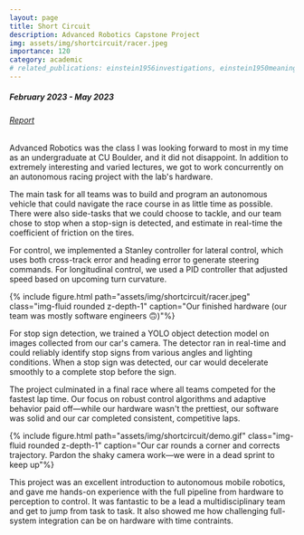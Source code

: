 ```yaml
---
layout: page
title: Short Circuit
description: Advanced Robotics Capstone Project
img: assets/img/shortcircuit/racer.jpeg
importance: 120
category: academic
# related_publications: einstein1956investigations, einstein1950meaning
---
```


##### February 2023 - May 2023
###### [Report](/assets/pdf/shortcircuit_finalreport.pdf)

Advanced Robotics was the class I was looking forward to most in my time as an undergraduate at CU Boulder, and it did not disappoint. In addition to extremely interesting and varied lectures, we got to work concurrently on an autonomous racing project with the lab's hardware. 

The main task for all teams was to build and program an autonomous vehicle that could navigate the race course in as little time as possible. There were also side-tasks that we could choose to tackle, and our team chose to stop when a stop-sign is detected, and estimate in real-time the coefficient of friction on the tires.

For control, we implemented a Stanley controller for lateral control, which uses both cross-track error and heading error to generate steering commands. For longitudinal control, we used a PID controller that adjusted speed based on upcoming turn curvature.

<div class="row mt-3">
<div class="col-sm-8 mt-3 mt-md-0 mx-auto">
        {% include figure.html path="assets/img/shortcircuit/racer.jpeg" class="img-fluid rounded z-depth-1" caption="Our finished hardware (our team was mostly software engineers 🙃)"%}
    </div>
</div>

For stop sign detection, we trained a YOLO object detection model on images collected from our car's camera. The detector ran in real-time and could reliably identify stop signs from various angles and lighting conditions. When a stop sign was detected, our car would decelerate smoothly to a complete stop before the sign.

The project culminated in a final race where all teams competed for the fastest lap time. Our focus on robust control algorithms and adaptive behavior paid off—while our hardware wasn't the prettiest, our software was solid and our car completed consistent, competitive laps.

<div class="row mt-3">
<div class="col-sm-8 mt-3 mt-md-0 mx-auto">
        {% include figure.html path="assets/img/shortcircuit/demo.gif" class="img-fluid rounded z-depth-1" caption="Our car rounds a corner and corrects trajectory. Pardon the shaky camera work—we were in a dead sprint to keep up"%}
    </div>
</div>

This project was an excellent introduction to autonomous mobile robotics, and gave me hands-on experience with the full pipeline from hardware to perception to control. It was fantastic to be a lead a multidisciplinary team and get to jump from task to task. It also showed me how challenging full-system integration can be on hardware with time contraints.